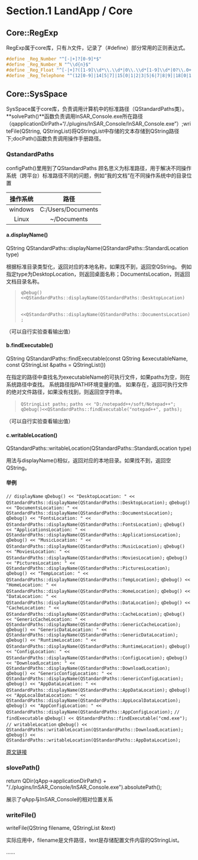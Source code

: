 # Section.1 LandApp / Core

<!-- @import "[TOC]" {cmd="toc" depthFrom=1 depthTo=6 orderedList=false} -->

## Core::RegExp

RegExp属于core库，只有.h文件，记录了（#define）部分常用的正则表达式。

```C++
#define _Reg_Number "^[-|+]?[0-9]*$"
#define _Reg_Number_N "^\\d{n}$"
#define _Reg_Float "^[-|+]?([1-9]\\d*\\.\\d*|0\\.\\d*[1-9]\\d*|0?\\.0+|0)$"
#define _Reg_Telephone "^(12[0-9]|14[5|7]|15[0|1|2|3|5|6|7|8|9]|18[0|1|2|3|5|6|7|8|9])\\d{8}$"
```

## Core::SysSpace

SysSpace属于core库，负责调用计算机中的标准路径（QStandardPaths类）。**solvePath()**函数负责调用InSAR_Console.exe所在路径（qapplicationDirPath+“/./plugins/InSAR_Console/InSAR_Console.exe”）;writeFile(QString, QStringList)将QStringList中存储的文本存储到QString路径下;docPath()函数负责调用操作手册路径。

### QstandardPaths

configPath()里用到了QStandardPaths 顾名思义为标准路径，用于解决不同操作系统（跨平台）标准路径不同的问题，例如“我的文档”在不同操作系统中的目录位置

|操作系统|路径|
|:-:|:-:|
|windows|C:/Users/Documents|
|Linux|~/Documents|

#### a.displayName()

QString QStandardPaths::displayName(QStandardPaths::StandardLocation type)

根据标准目录类型化，返回对应的本地名称，如果找不到，返回空QString。 例如指定type为DesktopLocation，则返回桌面名称；DocumentsLocation，则返回文档目录名称。

> `qDebug()<<QStandardPaths::displayName(QStandardPaths::DesktopLocation)`
>
> ​           `<<QStandardPaths::displayName(QStandardPaths::DocumentsLocation);`

（可以自行实验查看输出值）

#### b.findExecutable()

QString QStandardPaths::findExecutable(const QString &executableName, const QStringList &paths = QStringList())

在指定的路径中查找名为executableName的可执行文件，如果paths为空，则在系统路径中查找。 系统路径指PATH环境变量的值。 如果存在，返回可执行文件的绝对文件路径，如果没有找到，则返回空字符串。

> `QStringList paths;`
> `paths << "D:/notepadd++/soft/Notepad++";`
> `qDebug()<<QStandardPaths::findExecutable("notepad++", paths);`

（可以自行实验查看输出值）

#### c.writableLocation()

QStandardPaths::writableLocation(QStandardPaths::StandardLocation type)

用法与displayName()相似，返回对应的本地目录。如果找不到，返回空QString。

 #### 举例

`// displayName`
`qDebug() << "DesktopLocation: " << QStandardPaths::displayName(QStandardPaths::DesktopLocation);`
`qDebug() << "DocumentsLocation: " << QStandardPaths::displayName(QStandardPaths::DocumentsLocation);`
`qDebug() << "FontsLocation: " << QStandardPaths::displayName(QStandardPaths::FontsLocation);`
`qDebug() << "ApplicationsLocation: " << QStandardPaths::displayName(QStandardPaths::ApplicationsLocation);`
`qDebug() << "MusicLocation: " << QStandardPaths::displayName(QStandardPaths::MusicLocation);`
`qDebug() << "MoviesLocation: " << QStandardPaths::displayName(QStandardPaths::MoviesLocation);`
`qDebug() << "PicturesLocation: " << QStandardPaths::displayName(QStandardPaths::PicturesLocation);`
`qDebug() << "TempLocation: " << QStandardPaths::displayName(QStandardPaths::TempLocation);`
`qDebug() << "HomeLocation: " << QStandardPaths::displayName(QStandardPaths::HomeLocation);`
`qDebug() << "DataLocation: " << QStandardPaths::displayName(QStandardPaths::DataLocation);`
`qDebug() << "CacheLocation: " << QStandardPaths::displayName(QStandardPaths::CacheLocation);`
`qDebug() << "GenericCacheLocation: " << QStandardPaths::displayName(QStandardPaths::GenericCacheLocation);`
`qDebug() << "GenericDataLocation: " << QStandardPaths::displayName(QStandardPaths::GenericDataLocation);`
`qDebug() << "RuntimeLocation: " << QStandardPaths::displayName(QStandardPaths::RuntimeLocation);`
`qDebug() << "ConfigLocation: " << QStandardPaths::displayName(QStandardPaths::ConfigLocation);`
`qDebug() << "DownloadLocation: " << QStandardPaths::displayName(QStandardPaths::DownloadLocation);`
`qDebug() << "GenericConfigLocation: " << QStandardPaths::displayName(QStandardPaths::GenericConfigLocation);`
`qDebug() << "AppDataLocation: " << QStandardPaths::displayName(QStandardPaths::AppDataLocation);`
`qDebug() << "AppLocalDataLocation: " << QStandardPaths::displayName(QStandardPaths::AppLocalDataLocation);`
`qDebug() << "AppConfigLocation: " << QStandardPaths::displayName(QStandardPaths::AppConfigLocation);`
`// findExecutable`
`qDebug() << QStandardPaths::findExecutable("cmd.exe");`
`// writableLocation`
`qDebug() << QStandardPaths::writableLocation(QStandardPaths::DownloadLocation);`
`qDebug() << QStandardPaths::writableLocation(QStandardPaths::AppDataLocation);`

[原文链接](https://blog.csdn.net/luoshabugui/article/details/88012838)

### slovePath()

return QDir(qApp->applicationDirPath() + "/./plugins/InSAR_Console/InSAR_Console.exe").absolutePath();

展示了qApp与InSAR_Console的相对位置关系

### writeFile()

writeFile(QString filename, QStringList &text)

实际应用中，filename是文件路径，text是存储配置文件内容的QStringList。

……

